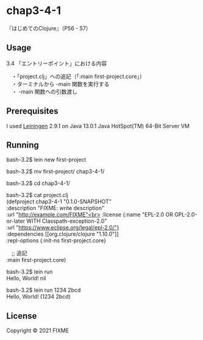# chap3-4-1

『はじめてのClojure』（P56 - 57）

## Usage

3.4 「エントリーポイント」における内容<br>

　・「project.clj」への追記（「:main first-project.core」）<br>
　・ターミナルから -main 関数を実行する<br>
　・ -main 関数への引数渡し<br>


## Prerequisites

I used [Leiningen][1] 2.9.1 on Java 13.0.1 Java HotSpot(TM) 64-Bit Server VM<br>

[1]: https://github.com/technomancy/leiningen<br>


## Running

bash-3.2$ lein new first-project<br>

bash-3.2$ mv first-project/ chap3-4-1/<br>

bash-3.2$ cd chap3-4-1/<br>

bash-3.2$ cat project.clj<br>
(defproject chap3-4-1 "0.1.0-SNAPSHOT"<br>
  :description "FIXME: write description"<br>
  :url "http://example.com/FIXME"<br>
  :license {:name "EPL-2.0 OR GPL-2.0-or-later WITH Classpath-exception-2.0"<br>
            :url "https://www.eclipse.org/legal/epl-2.0/"}<br>
  :dependencies [[org.clojure/clojure "1.10.0"]]<br>
  :repl-options {:init-ns first-project.core}<br>

　;; 追記<br>
  :main first-project.core)<br>

bash-3.2$ lein run<br>
Hello, World! nil<br>

bash-3.2$ lein run 1234 2bcd<br>
Hello, World! (1234 2bcd)<br>


## License

Copyright © 2021 FIXME
